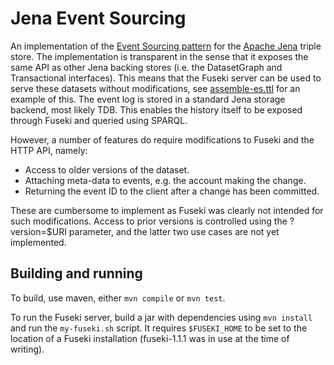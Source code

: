 Jena Event Sourcing
===================

An implementation of the [Event Sourcing pattern](http://martinfowler.com/eaaDev/EventSourcing.html) for the [Apache Jena](https://jena.apache.org/) triple store.
The implementation is transparent in the sense that it exposes the same API as other Jena backing stores (i.e. the DatasetGraph and Transactional interfaces).
This means that the Fuseki server can be used to serve these datasets without modifications, see [assemble-es.ttl](assemble-es.ttl) for an example of this.
The event log is stored in a standard Jena storage backend, most likely TDB.
This enables the history itself to be exposed through Fuseki and queried using SPARQL.

However, a number of features do require modifications to Fuseki and the HTTP API, namely:

 - Access to older versions of the dataset.
 - Attaching meta-data to events, e.g. the account making the change.
 - Returning the event ID to the client after a change has been committed.

These are cumbersome to implement as Fuseki was clearly not intended for such modifications.
Access to prior versions is controlled using the ?version=$URI parameter, and the latter two use cases are not yet implemented.

Building and running
--------------------

To build, use maven, either `mvn compile` or `mvn test`.

To run the Fuseki server, build a jar with dependencies using `mvn install` and run the `my-fuseki.sh` script. It requires `$FUSEKI_HOME` to be set to the location of a Fuseki installation (fuseki-1.1.1 was in use at the time of writing).
